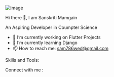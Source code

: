 ![image](https://github.com/user-attachments/assets/4993d8dc-bd55-4df1-9719-a7c20c795f63)


 Hi there 👋, I am Sanskriti Mamgain

 An Aspiring Developer in Coumpter Science
 
- 🔭 I’m currently working on Flutter Projects
- 🌱 I’m currently learning Django
- 📫 How to reach me: sam786wed@gmail.com

Skills and Tools:

Connect with me :

